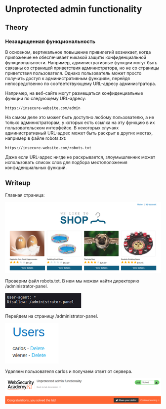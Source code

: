 # Unprotected admin functionality

## Theory

<h3>Незащищенная функциональность</h3>

В основном, вертикальное повышение привилегий возникает, когда приложение не обеспечивает никакой защиты конфиденциальной функциональности. Например, административные функции могут быть связаны со страницей приветствия администратора, но не со страницы приветствия пользователя. Однако пользователь может просто получить доступ к административным функциям, перейдя непосредственно по соответствующему URL-адресу администратора.

Например, на веб-сайте могут размещаться конфиденциальные функции по следующему URL-адресу:
```
https://insecure-website.com/admin
```

На самом деле это может быть доступно любому пользователю, а не только администраторам, у которых есть ссылка на эту функцию в их пользовательском интерфейсе. В некоторых случаях административный URL-адрес может быть раскрыт в других местах, например в файле robots.txt:
```
https://insecure-website.com/robots.txt
```

Даже если URL-адрес нигде не раскрывается, злоумышленник может использовать список слов для подбора местоположения конфиденциальных функций.

## Writeup

Главная страница:

![](https://github.com/fobblified/Writeups/blob/main/Portswigger/Access_control/Unprotected_admin_functionality/assets/1.png)

Проверим файл robots.txt. В нем мы можем найти директорию /administrator-panel.

![](https://github.com/fobblified/Writeups/blob/main/Portswigger/Access_control/Unprotected_admin_functionality/assets/2.png)

Перейдем на страницу /administrator-panel.

![](https://github.com/fobblified/Writeups/blob/main/Portswigger/Access_control/Unprotected_admin_functionality/assets/3.png)

Удаляем пользователя carlos и получаем ответ от сервера.

![](https://github.com/fobblified/Writeups/blob/main/Portswigger/Access_control/Unprotected_admin_functionality/assets/4.png)
